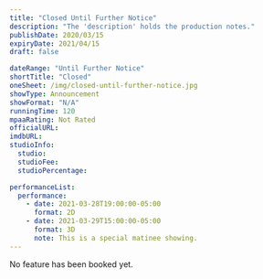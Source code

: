 ```yaml
---
title: "Closed Until Further Notice"
description: "The 'description' holds the production notes."
publishDate: 2020/03/15
expiryDate: 2021/04/15
draft: false

dateRange: "Until Further Notice"
shortTitle: "Closed"
oneSheet: /img/closed-until-further-notice.jpg
showType: Announcement
showFormat: "N/A"
runningTime: 120
mpaaRating: Not Rated
officialURL: 
imdbURL: 
studioInfo:
  studio: 
  studioFee: 
  studioPercentage: 

performanceList:
  performance: 
    - date: 2021-03-28T19:00:00-05:00
      format: 2D
    - date: 2021-03-29T15:00:00-05:00
      format: 3D
      note: This is a special matinee showing.
---
```


No feature has been booked yet.
